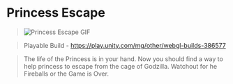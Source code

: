 # Princess Escape
>![Princess Escape GIF](https://github.com/Sushant262/Princess-Escape/assets/141551971/3246dd6e-f750-49d0-b058-5d0840861eb0) 

>Playable Build - https://play.unity.com/mg/other/webgl-builds-386577

>The life of the Princess is in your hand. Now you should find a way to help princess to escape from the cage of Godzilla. Watchout for he Fireballs or the Game is Over.




